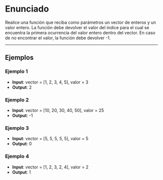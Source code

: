 # Enunciado

Realice una función que reciba como parámetros un vector de enteros y un valor entero. La función debe devolver el valor del índice para el cual se encuentra la primera ocurrencia del valor entero dentro del vector. En caso de no encontrar el valor, la función debe devolver -1.

---
## Ejemplos

### Ejemplo 1
- **Input**: vector = [1, 2, 3, 4, 5], valor = 3
- **Output**: 2

### Ejemplo 2
- **Input**: vector = [10, 20, 30, 40, 50], valor = 25
- **Output**: -1

### Ejemplo 3
- **Input**: vector = [5, 5, 5, 5, 5], valor = 5
- **Output**: 0

### Ejemplo 4
- **Input**: vector = [1, 2, 3, 2, 4], valor = 2
- **Output**: 1